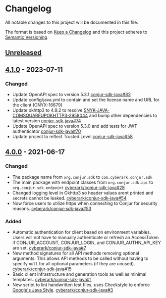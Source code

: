 # Changelog
All notable changes to this project will be documented in this file.

The format is based on [Keep a Changelog](http://keepachangelog.com/en/1.0.0/)
and this project adheres to [Semantic Versioning](http://semver.org/spec/v2.0.0.html).

## [Unreleased]

## [4.1.0] - 2023-07-11

### Changed
- Update OpenAPI spec to version 5.3.1
  [conjur-sdk-java#83](https://github.com/cyberark/conjur-sdk-java/pull/83)
- Update config/java.yml to contain and set the license name and URL for the client (ONYX-16679)
- Update okhttp3 to 4.9.2 to resolve 
  [SNYK-JAVA-COMSQUAREUPOKHTTP3-2958044](https://app.snyk.io/vuln/SNYK-JAVA-COMSQUAREUPOKHTTP3-2958044)
  and bump other dependencies to latest version
  [conjur-sdk-java#74](https://github.com/cyberark/conjur-sdk-java/pull/74)
- Update OpenAPI spec to version 5.3.0 and add tests for JWT authenticator
  [conjur-sdk-java#70](https://github.com/cyberark/conjur-sdk-java/pull/70)
- Update project to reflect Trusted Level
  [conjur-sdk-java#58](https://github.com/cyberark/conjur-sdk-java/pull/58)

## [4.0.0] - 2021-06-17
### Changed
- The package name from `org.conjur.sdk` to `com.cyberark.conjur.sdk`
- The main package with endpoint classes from `org.conjur.sdk.api` to `org.conjur.sdk.endpoint`
  [cyberark/conjur-sdk-java#28](https://github.com/cyberark/conjur-sdk-java/pull/28)
- Changed logging level in Okhttp3 so header values arent printed and secrets cannot be leaked.
  [cyberark/conjur-sdk-java#54](https://github.com/cyberark/conjur-sdk-java/pull/54)
- Now force users to utilize https when connecting to Conjur for security reasons.
  [cyberark/conjur-sdk-java#53](https://github.com/cyberark/conjur-sdk-java/pull/53)

### Added
- Automatic authentication for client based on environment variables. Users will not have to manually
  authenticate or refresh an AccessToken if CONJUR_ACCOUNT, CONJUR_LOGIN, and CONJUR_AUTHN_API_KEY are set.
  [cyberark/conjur-sdk-java#7](https://github.com/cyberark/conjur-sdk-java/issues/7)
- New method signatures for all API methods removing optional arguments. This allows API
  methods to be called without having to specify `null` for all optional parameters (if they are unused).
  [cyberark/conjur-sdk-java#15](https://github.com/cyberark/conjur-sdk-java/pull/15)
- Basic client infrastructure and generation tools as well as minimal templates.
  [cyberark/conjur-sdk-java#1](https://github.com/cyberark/conjur-sdk-java/pull/1)
- New script to lint handwritten test files, uses Checkstyle to enforce
  [Google's Java Style](https://google.github.io/styleguide/javaguide.html).
  [cyberark/conjur-sdk-java#3](https://github.com/cyberark/conjur-sdk-java/issues/3)

[Unreleased]: https://github.com/cyberark/conjur-sdk-java/compare/v4.1.0...HEAD
[4.1.0]: https://github.com/cyberark/conjur-sdk-java/compare/v4.0.0...v4.1.0
[4.0.0]: https://github.com/cyberark/conjur-sdk-java/releases/tag/v4.0.0
